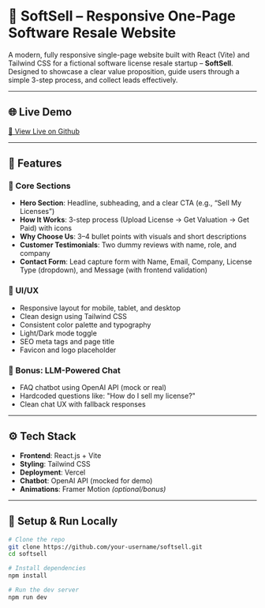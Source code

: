 # 🚀 SoftSell – Responsive One-Page Software Resale Website

A modern, fully responsive single-page website built with React (Vite) and Tailwind CSS for a fictional software license resale startup – **SoftSell**. Designed to showcase a clear value proposition, guide users through a simple 3-step process, and collect leads effectively.

---

## 🌐 Live Demo

[🔗 View Live on Github](https://himansh15.github.io/SoftSell/)

---

## 📌 Features

### 🎯 Core Sections
- **Hero Section**: Headline, subheading, and a clear CTA (e.g., “Sell My Licenses”)
- **How It Works**: 3-step process (Upload License → Get Valuation → Get Paid) with icons
- **Why Choose Us**: 3–4 bullet points with visuals and short descriptions
- **Customer Testimonials**: Two dummy reviews with name, role, and company
- **Contact Form**: Lead capture form with Name, Email, Company, License Type (dropdown), and Message (with frontend validation)

### 💄 UI/UX
- Responsive layout for mobile, tablet, and desktop
- Clean design using Tailwind CSS
- Consistent color palette and typography
- Light/Dark mode toggle
- SEO meta tags and page title
- Favicon and logo placeholder

### 💬 Bonus: LLM-Powered Chat
- FAQ chatbot using OpenAI API (mock or real)
- Hardcoded questions like: "How do I sell my license?"
- Clean chat UX with fallback responses

---

## ⚙️ Tech Stack

- **Frontend**: React.js + Vite  
- **Styling**: Tailwind CSS  
- **Deployment**: Vercel  
- **Chatbot**: OpenAI API (mocked for demo)  
- **Animations**: Framer Motion *(optional/bonus)*

---

## 📝 Setup & Run Locally

```bash
# Clone the repo
git clone https://github.com/your-username/softsell.git
cd softsell

# Install dependencies
npm install

# Run the dev server
npm run dev
